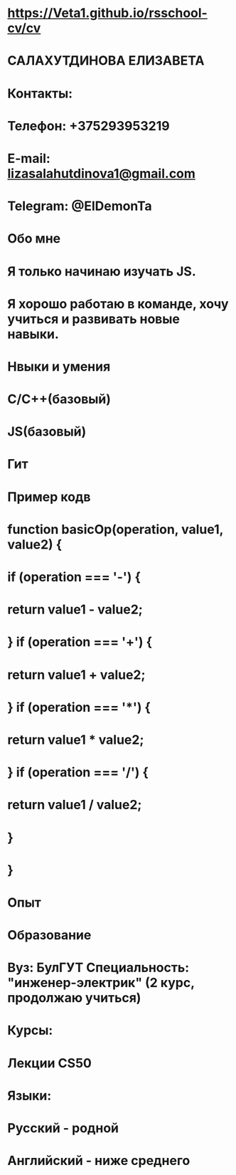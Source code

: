 
# https://Veta1.github.io/rsschool-cv/cv

# САЛАХУТДИНОВА ЕЛИЗАВЕТА

# Контакты:

# Телефон: +375293953219
# E-mail: lizasalahutdinova1@gmail.com 
# Telegram: @ElDemonTa

# Обо мне

# Я только начинаю изучать JS. 
# Я хорошо работаю в команде, хочу учиться и развивать новые навыки. 


# Нвыки и умения

# C/C++(базовый)
# JS(базовый)
# Гит


# Пример кодв

# function basicOp(operation, value1, value2) {
  # if (operation === '-') {
  # return value1 - value2;
 #  } if (operation === '+') {
   #  return value1 + value2;
# } if (operation === '*') {
 # return value1 * value2;
 # } if (operation === '/') {
  #  return value1 / value2;
#  }
# }

# Опыт 


# Образование 

# Вуз: БулГУТ Специальность: "инженер-электрик" (2 курс, продолжаю учиться)
# Курсы:
# Лекции CS50

# Языки:

# Русский - родной 
# Английский - ниже среднего 